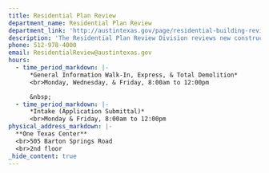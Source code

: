 ```yaml
---
title: Residential Plan Review
department_name: Residential Plan Review
department_link: 'http://austintexas.gov/page/residential-building-review'
description: 'The Residential Plan Review Division reviews new construction, additions, and interior remodel projects for homes on one lot.'
phone: 512-978-4000
email: ResidentialReview@austintexas.gov
hours:
  - time_period_markdown: |-
      *General Information Walk-In, Express, & Total Demolition*
      <br>Monday, Wednesday, & Friday, 8:00am to 12:00pm

      &nbsp;
  - time_period_markdown: |-
      *Intake (Application Submittal)*
      <br>Monday & Friday, 8:00am to 12:00pm
physical_address_markdown: |-
  **One Texas Center**
  <br>505 Barton Springs Road
  <br>2nd floor
_hide_content: true
---
```


